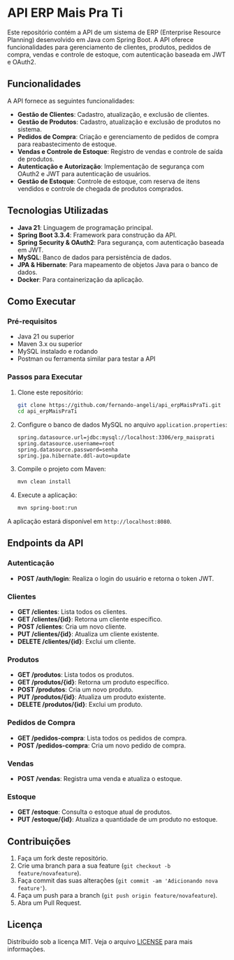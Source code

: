 
# API ERP Mais Pra Ti 

Este repositório contém a API de um sistema de ERP (Enterprise Resource Planning) desenvolvido em Java com Spring Boot. A API oferece funcionalidades para gerenciamento de clientes, produtos, pedidos de compra, vendas e controle de estoque, com autenticação baseada em JWT e OAuth2.

## Funcionalidades

A API fornece as seguintes funcionalidades:

- **Gestão de Clientes**: Cadastro, atualização, e exclusão de clientes.
- **Gestão de Produtos**: Cadastro, atualização e exclusão de produtos no sistema.
- **Pedidos de Compra**: Criação e gerenciamento de pedidos de compra para reabastecimento de estoque.
- **Vendas e Controle de Estoque**: Registro de vendas e controle de saída de produtos.
- **Autenticação e Autorização**: Implementação de segurança com OAuth2 e JWT para autenticação de usuários.
- **Gestão de Estoque**: Controle de estoque, com reserva de itens vendidos e controle de chegada de produtos comprados.

## Tecnologias Utilizadas

- **Java 21**: Linguagem de programação principal.
- **Spring Boot 3.3.4**: Framework para construção da API.
- **Spring Security & OAuth2**: Para segurança, com autenticação baseada em JWT.
- **MySQL**: Banco de dados para persistência de dados.
- **JPA & Hibernate**: Para mapeamento de objetos Java para o banco de dados.
- **Docker**: Para containerização da aplicação.

## Como Executar

### Pré-requisitos

- Java 21 ou superior
- Maven 3.x ou superior
- MySQL instalado e rodando
- Postman ou ferramenta similar para testar a API

### Passos para Executar

1. Clone este repositório:

   ```bash
   git clone https://github.com/fernando-angeli/api_erpMaisPraTi.git
   cd api_erpMaisPraTi
   ```

2. Configure o banco de dados MySQL no arquivo `application.properties`:

   ```properties
   spring.datasource.url=jdbc:mysql://localhost:3306/erp_maisprati
   spring.datasource.username=root
   spring.datasource.password=senha
   spring.jpa.hibernate.ddl-auto=update
   ```

3. Compile o projeto com Maven:

   ```bash
   mvn clean install
   ```

4. Execute a aplicação:

   ```bash
   mvn spring-boot:run
   ```

A aplicação estará disponível em `http://localhost:8080`.

## Endpoints da API

### Autenticação

- **POST /auth/login**: Realiza o login do usuário e retorna o token JWT.

### Clientes

- **GET /clientes**: Lista todos os clientes.
- **GET /clientes/{id}**: Retorna um cliente específico.
- **POST /clientes**: Cria um novo cliente.
- **PUT /clientes/{id}**: Atualiza um cliente existente.
- **DELETE /clientes/{id}**: Exclui um cliente.

### Produtos

- **GET /produtos**: Lista todos os produtos.
- **GET /produtos/{id}**: Retorna um produto específico.
- **POST /produtos**: Cria um novo produto.
- **PUT /produtos/{id}**: Atualiza um produto existente.
- **DELETE /produtos/{id}**: Exclui um produto.

### Pedidos de Compra

- **GET /pedidos-compra**: Lista todos os pedidos de compra.
- **POST /pedidos-compra**: Cria um novo pedido de compra.

### Vendas

- **POST /vendas**: Registra uma venda e atualiza o estoque.

### Estoque

- **GET /estoque**: Consulta o estoque atual de produtos.
- **PUT /estoque/{id}**: Atualiza a quantidade de um produto no estoque.

## Contribuições

1. Faça um fork deste repositório.
2. Crie uma branch para a sua feature (`git checkout -b feature/novafeature`).
3. Faça commit das suas alterações (`git commit -am 'Adicionando nova feature'`).
4. Faça um push para a branch (`git push origin feature/novafeature`).
5. Abra um Pull Request.

## Licença

Distribuído sob a licença MIT. Veja o arquivo [LICENSE](LICENSE) para mais informações.
